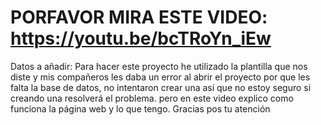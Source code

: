 # PORFAVOR MIRA ESTE VIDEO: https://youtu.be/bcTRoYn_iEw
Datos a añadir: Para hacer este proyecto he utilizado la plantilla que nos diste y mis compañeros les daba un error al abrir el proyecto por que les falta la base de datos, no intentaron crear una así que no estoy seguro si creando una resolverá el problema. pero en este video explico como funciona la página web y lo que tengo. Gracias pos tu atención
